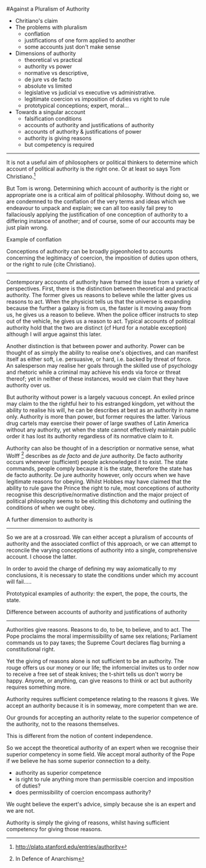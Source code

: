 #Against a Pluralism of Authority

- Chritiano's claim
- The problems with pluralism
	 - conflation
	 - justifications of one form applied to another
	 - some accounts just don't make sense
- Dimensions of authority
	- theoretical vs practical
	- authority vs power
	- normative vs descriptive, 
	- de jure vs de facto
	- absolute vs limited
	- legislative vs judicial vs executive vs administrative.
	- legitimate coercion vs imposition of duties vs right to rule
	- prototypical conceptions; expert, moral...
- Towards a singular account
	- falsification conditions
	- accounts of authority and justifications of authority
	- accounts of authority & justifications of power
	- authority is giving reasons
	- but competency is required


---

It is not a useful aim of philosophers or political thinkers to determine which account of political authority is the right one. Or at least so says Tom Christiano.[^1]

But Tom is wrong.  Determining which account of authority is the right or appropriate one is a critical aim of political philosophy.  Without doing so, we are condemned to the conflation of the very terms and ideas which we endeavour to unpack and explain; we can all too easily fail prey to fallaciously applying the justification of one conception of authority to a differing instance of another; and of course, some of our accounts may be just plain wrong.

Example of conflation

Conceptions of authority can be broadly pigeonholed to accounts concerning the legitimacy of coercion, the imposition of duties upon others, or the right to rule {cite Christiano}.

---

Contemporary accounts of authority have framed the issue from a variety of perspectives. First, there is the distinction between theoretical and practical authority.  The former gives us reasons to believe while the latter gives us reasons to act. When the physicist tells us that the universe is expanding because the further a galaxy is from us, the faster is it moving away from us, he gives us a reason to believe.  When the police officer instructs to step out of the vehicle, he gives us a reason to act.  Typical accounts of political authority hold that the two are distinct (cf Hurd for a notable exception) although I will argue against this later.

Another distinction is that between power and authority. Power can be thought of as simply the ability to realise one's objectives, and can manifest itself as either soft, i.e. persuasive, or hard, i.e. backed by threat of force.  An salesperson may realise her goals through the skilled use of psychology and rhetoric while a criminal may achieve his ends via force or threat thereof; yet in neither of these instances, would we claim that they have authority over us.  

But authority without power is a largely vacuous concept.  An exiled prince may claim to the the rightful heir to his estranged kingdom, yet without the ability to realise his will, he can be describes at best as an authority in name only.  Authority is more than power, but former requires the latter.  Various drug cartels may exercise their power of large swathes of Latin America without any authority, yet when the state cannot effectively maintain public order it has lost its authority regardless of its normative claim to it.

Authority can also be thought of in a description or normative sense, what Wolff [^2] describes as *de facto* and *de jure* authority. De facto authority occurs whenever (sufficient) people acknowledged it to exist.  The state commands, people comply because it is the state, therefore the state has de facto authority.  De jure authority however, only occurs when we have legitimate reasons for obeying.  Whilst Hobbes may have claimed that the ability to rule gave the Prince the right to rule, most conceptions of authority recognise this descriptive/normative distinction and the major project of political philosophy seems to be eliciting this dichotomy and outlining the conditions of when we ought obey.

A further dimension to authority is 

---

So we are at a crossroad.  We can either accept a pluralism of accounts of authority and the associated conflict of this approach, or we can attempt to reconcile the varying conceptions of authority into a single, comprehensive account.  I choose the latter.

In order to avoid the charge of defining my way axiomatically to my conclusions, it is necessary to state the conditions under which my account will fail…..

Prototypical examples of authority: the expert, the pope, the courts, the state. 

Difference between accounts of authority and justifications of authority

---

Authorities give reasons.  Reasons to do, to be, to believe, and to act.  The Pope proclaims the moral impermissibility of same sex relations; Parliament commands us to pay taxes; the Supreme Court declares flag burning a constitutional right.  

Yet the giving of reasons alone is not sufficient to be an authority.  The rouge offers us our money or our life; the infomercial invites us to order now to receive a free set of steak knives; the t-shirt tells us don't worry be happy.  Anyone, or anything, can give reasons to think or act but authority requires something more.  

Authority requires sufficient competence relating to the reasons it gives.  We accept an authority because it is in someway, more competent than we are.

Our grounds for accepting an authority relate to the superior competence of the authority, not to the reasons themselves.

This is different from the notion of content independence.  

So we accept the theoretical authority of an expert when we recognise their superior competency in some field.  We accept moral authority of the Pope if we believe he has some superior connection to a deity.  

- authority as superior competence
- is right to rule anything more than permissible coercion and imposition of duties?
- does permissibility of coercion encompass authority?


We ought believe the expert's advice, simply because she is an expert and we are not.



Authority is simply the giving of reasons, whilst having sufficient competency for giving those reasons.  


[^1]: http://plato.stanford.edu/entries/authority
[^2]: In Defence of Anarchism

